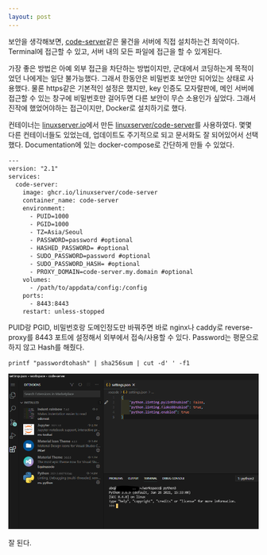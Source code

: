 ```yaml
---
layout: post
---
```


보안을 생각해보면, [code-server](https://github.com/cdr/code-server)같은 물건을 서버에 직접 설치하는건 최악이다. Terminal에 접근할 수 있고, 서버 내의 모든 파일에 접근을 할 수 있게된다.

가장 좋은 방법은 아예 외부 접근을 차단하는 방법이지만, 군대에서 코딩하는게 목적이었던 나에게는 일단 불가능했다. 그래서 한동안은 비밀번호 보안만 되어있는 상태로 사용했다. 물론 https같은 기본적인 설정은 했지만, key 인증도 모자랄판에, 메인 서버에 접근할 수 있는 창구에 비밀번호만 걸어두면 다른 보안이 무슨 소용인가 싶었다. 그래서 진작에 했었어야하는 접근이지만, Docker로 설치하기로 했다.

컨테이너는 [linuxserver.io](https://www.linuxserver.io/)에서 만든 [linuxserver/code-server](https://hub.docker.com/r/linuxserver/code-server)를 사용하였다. 몇몇 다른 컨테이너들도 있었는데, 업데이트도 주기적으로 되고 문서화도 잘 되어있어서 선택했다. Documentation에 있는 docker-compose로 간단하게 만들 수 있었다.

```
---
version: "2.1"
services:
  code-server:
    image: ghcr.io/linuxserver/code-server
    container_name: code-server
    environment:
      - PUID=1000
      - PGID=1000
      - TZ=Asia/Seoul
      - PASSWORD=password #optional
      - HASHED_PASSWORD= #optional
      - SUDO_PASSWORD=password #optional
      - SUDO_PASSWORD_HASH= #optional
      - PROXY_DOMAIN=code-server.my.domain #optional
    volumes:
      - /path/to/appdata/config:/config
    ports:
      - 8443:8443
    restart: unless-stopped
```

PUID랑 PGID, 비밀번호랑 도메인정도만 바꿔주면 바로 nginx나 caddy로 reverse-proxy를 8443 포트에 설정해서 외부에서 접속/사용할 수 있다.  Password는 평문으로 하지 않고 Hash를 해줬다. 

```
printf "passwordtohash" | sha256sum | cut -d' ' -f1
```

![codeserver](/img/codeserverdocker.png)

잘 된다.


